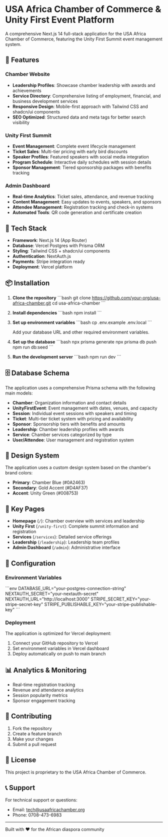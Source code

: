# USA Africa Chamber of Commerce & Unity First Event Platform

A comprehensive Next.js 14 full-stack application for the USA Africa Chamber of Commerce, featuring the Unity First Summit event management system.

## 🌟 Features

### Chamber Website
- **Leadership Profiles**: Showcase chamber leadership with awards and achievements
- **Service Directory**: Comprehensive listing of employment, financial, and business development services
- **Responsive Design**: Mobile-first approach with Tailwind CSS and shadcn/ui components
- **SEO Optimized**: Structured data and meta tags for better search visibility

### Unity First Summit
- **Event Management**: Complete event lifecycle management
- **Ticket Sales**: Multi-tier pricing with early bird discounts
- **Speaker Profiles**: Featured speakers with social media integration
- **Program Schedule**: Interactive daily schedules with session details
- **Sponsor Management**: Tiered sponsorship packages with benefits tracking

### Admin Dashboard
- **Real-time Analytics**: Ticket sales, attendance, and revenue tracking
- **Content Management**: Easy updates to events, speakers, and sponsors
- **Attendee Management**: Registration tracking and check-in systems
- **Automated Tools**: QR code generation and certificate creation

## 🚀 Tech Stack

- **Framework**: Next.js 14 (App Router)
- **Database**: Vercel Postgres with Prisma ORM
- **Styling**: Tailwind CSS + shadcn/ui components
- **Authentication**: NextAuth.js
- **Payments**: Stripe integration ready
- **Deployment**: Vercel platform

## 📦 Installation

1. **Clone the repository**
   \`\`\`bash
   git clone https://github.com/your-org/usa-africa-chamber.git
   cd usa-africa-chamber
   \`\`\`

2. **Install dependencies**
   \`\`\`bash
   npm install
   \`\`\`

3. **Set up environment variables**
   \`\`\`bash
   cp .env.example .env.local
   \`\`\`
   
   Add your database URL and other required environment variables.

4. **Set up the database**
   \`\`\`bash
   npx prisma generate
   npx prisma db push
   npm run db:seed
   \`\`\`

5. **Run the development server**
   \`\`\`bash
   npm run dev
   \`\`\`

## 🗄️ Database Schema

The application uses a comprehensive Prisma schema with the following main models:

- **Chamber**: Organization information and contact details
- **UnityFirstEvent**: Event management with dates, venues, and capacity
- **Session**: Individual event sessions with speakers and timing
- **Ticket**: Multi-tier ticket system with pricing and availability
- **Sponsor**: Sponsorship tiers with benefits and amounts
- **Leadership**: Chamber leadership profiles with awards
- **Service**: Chamber services categorized by type
- **User/Attendee**: User management and registration system

## 🎨 Design System

The application uses a custom design system based on the chamber's brand colors:

- **Primary**: Chamber Blue (#0A2463)
- **Secondary**: Gold Accent (#D4AF37)  
- **Accent**: Unity Green (#008753)

## 📱 Key Pages

- **Homepage** (`/`): Chamber overview with services and leadership
- **Unity First** (`/unity-first`): Complete summit information and registration
- **Services** (`/services`): Detailed service offerings
- **Leadership** (`/leadership`): Leadership team profiles
- **Admin Dashboard** (`/admin`): Administrative interface

## 🔧 Configuration

### Environment Variables

\`\`\`env
DATABASE_URL="your-postgres-connection-string"
NEXTAUTH_SECRET="your-nextauth-secret"
NEXTAUTH_URL="http://localhost:3000"
STRIPE_SECRET_KEY="your-stripe-secret-key"
STRIPE_PUBLISHABLE_KEY="your-stripe-publishable-key"
\`\`\`

### Deployment

The application is optimized for Vercel deployment:

1. Connect your GitHub repository to Vercel
2. Set environment variables in Vercel dashboard
3. Deploy automatically on push to main branch

## 📊 Analytics & Monitoring

- Real-time registration tracking
- Revenue and attendance analytics
- Session popularity metrics
- Sponsor engagement tracking

## 🤝 Contributing

1. Fork the repository
2. Create a feature branch
3. Make your changes
4. Submit a pull request

## 📄 License

This project is proprietary to the USA Africa Chamber of Commerce.

## 📞 Support

For technical support or questions:
- Email: tech@usaafricachamber.org
- Phone: 0708-473-6983

---

Built with ❤️ for the African diaspora community

